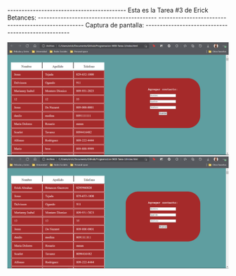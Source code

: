 ------------------------------------------ Esta es la Tarea #3 de Erick Betances: ------------------------------------------
--------------------------------------------------- Captura de pantalla: ---------------------------------------------------

![Captura 1](1.png)
![Captura 2 ](2.png)